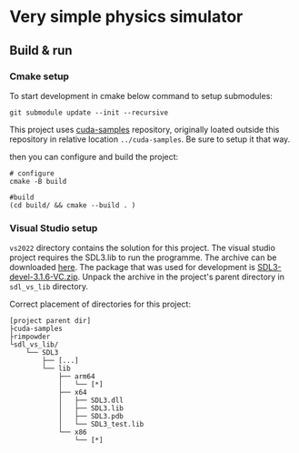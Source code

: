 # Very simple physics simulator

## Build & run
### Cmake setup
To start development in cmake below command to setup submodules:

```
git submodule update --init --recursive
```

This project uses [cuda-samples](https://github.com/NVIDIA/cuda-samples) repository, originally loated outside this repository in relative location ```../cuda-samples```. Be sure to setup it that way.

then you can configure and build the project:

```
# configure
cmake -B build

#build
(cd build/ && cmake --build . )
```

### Visual Studio setup

```vs2022``` directory contains the solution for this project. The visual studio project requires the SDL3.lib to run the programme. The archive can be downloaded [here](https://github.com/libsdl-org/SDL/releases/tag/preview-3.1.6). The package that was used for development is [SDL3-devel-3.1.6-VC.zip](https://github.com/libsdl-org/SDL/releases/download/preview-3.1.6/SDL3-devel-3.1.6-VC.zip). Unpack the archive in the project's parent directory in ```sdl_vs_lib``` directory.

Correct placement of directories for this project:
```
[project parent dir]
├cuda-samples
├rimpowder
└sdl_vs_lib/
    └── SDL3
        ├── [...]
        └── lib
            ├── arm64
            │   └── [*]
            ├── x64
            │   ├── SDL3.dll
            │   ├── SDL3.lib
            │   ├── SDL3.pdb
            │   └── SDL3_test.lib
            └── x86
                └── [*]
```


